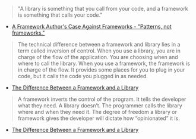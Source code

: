 > "A library is something that you call from your code, and a framework is something that calls your code."
* [A Framework Author's Case Against Frameworks - "Patterns, not frameworks."](https://www.youtube.com/watch?v=k7n2xnOiWI8)

> The technical difference between a framework and library lies in a term called inversion of control. When you use a library, you are in charge of the flow of the application. You are choosing when and where to call the library. When you use a framework, the framework is in charge of the flow. It provides some places for you to plug in your code, but it calls the code you plugged in as needed.
* [The Difference Between a Framework and a Library](https://medium.freecodecamp.org/the-difference-between-a-framework-and-a-library-bd133054023f)

> A framework inverts the control of the program. It tells the developer what they need. A library doesn’t. The programmer calls the library where and when they need it. The degree of freedom a library or framework gives the developer will dictate how “opinionated” it is.
* [The Difference Between a Framework and a Library](https://medium.freecodecamp.org/the-difference-between-a-framework-and-a-library-bd133054023f)